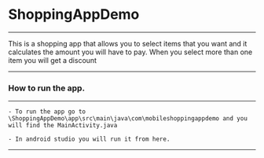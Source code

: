 # ShoppingAppDemo
---

This is a shopping app that allows you to select items that you want and it calculates the amount you will have to pay. 
When you select more than one item you will get a discount

---

 ### How to run the app.
---
 	- To run the app go to \ShoppingAppDemo\app\src\main\java\com\mobileshoppingappdemo and you will find the MainActivity.java

 	- In android studio you will run it from here.

---